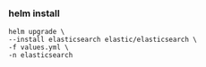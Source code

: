 
### helm install

```shell
helm upgrade \
--install elasticsearch elastic/elasticsearch \
-f values.yml \
-n elasticsearch
```

